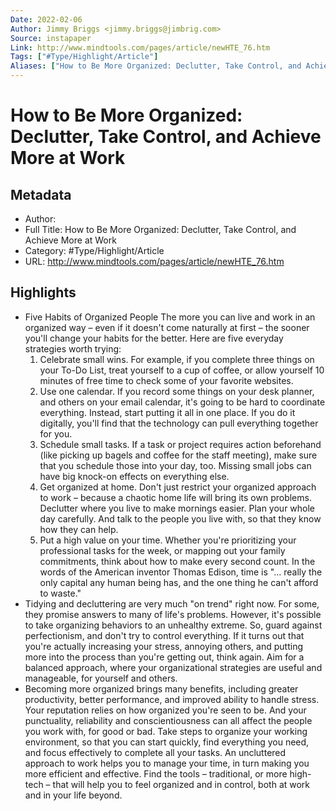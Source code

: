 ```yaml
---
Date: 2022-02-06
Author: Jimmy Briggs <jimmy.briggs@jimbrig.com>
Source: instapaper
Link: http://www.mindtools.com/pages/article/newHTE_76.htm
Tags: ["#Type/Highlight/Article"]
Aliases: ["How to Be More Organized: Declutter, Take Control, and Achieve More at Work", "How to Be More Organized: Declutter, Take Control, and Achieve More at Work"]
---
```

# How to Be More Organized: Declutter, Take Control, and Achieve More at Work

## Metadata
- Author: 
- Full Title: How to Be More Organized: Declutter, Take Control, and Achieve More at Work
- Category: #Type/Highlight/Article
- URL: http://www.mindtools.com/pages/article/newHTE_76.htm

## Highlights
- Five Habits of Organized People
  The more you can live and work in an organized way – even if it doesn't come naturally at first – the sooner you'll change your habits for the better. Here are five everyday strategies worth trying:
  1. Celebrate small wins. For example, if you complete three things on your To-Do List, treat yourself to a cup of coffee, or allow yourself 10 minutes of free time to check some of your favorite websites.
  2. Use one calendar. If you record some things on your desk planner, and others on your email calendar, it's going to be hard to coordinate everything. Instead, start putting it all in one place. If you do it digitally, you'll find that the technology can pull everything together for you.
  3. Schedule small tasks. If a task or project requires action beforehand (like picking up bagels and coffee for the staff meeting), make sure that you schedule those into your day, too. Missing small jobs can have big knock-on effects on everything else.
  4. Get organized at home. Don't just restrict your organized approach to work – because a chaotic home life will bring its own problems. Declutter where you live to make mornings easier. Plan your whole day carefully. And talk to the people you live with, so that they know how they can help.
  5. Put a high value on your time. Whether you're prioritizing your professional tasks for the week, or mapping out your family commitments, think about how to make every second count. In the words of the American inventor Thomas Edison, time is "… really the only capital any human being has, and the one thing he can't afford to waste."
- Tidying and decluttering are very much "on trend" right now. For some, they promise answers to many of life's problems. However, it's possible to take organizing behaviors to an unhealthy extreme. So, guard against perfectionism, and don't try to control everything.
  If it turns out that you're actually increasing your stress, annoying others, and putting more into the process than you're getting out, think again.
  Aim for a balanced approach, where your organizational strategies are useful and manageable, for yourself and others.
- Becoming more organized brings many benefits, including greater productivity, better performance, and improved ability to handle stress.
  Your reputation relies on how organized you're seen to be. And your punctuality, reliability and conscientiousness can all affect the people you work with, for good or bad.
  Take steps to organize your working environment, so that you can start quickly, find everything you need, and focus effectively to complete all your tasks.
  An uncluttered approach to work helps you to manage your time, in turn making you more efficient and effective.
  Find the tools – traditional, or more high-tech – that will help you to feel organized and in control, both at work and in your life beyond.
